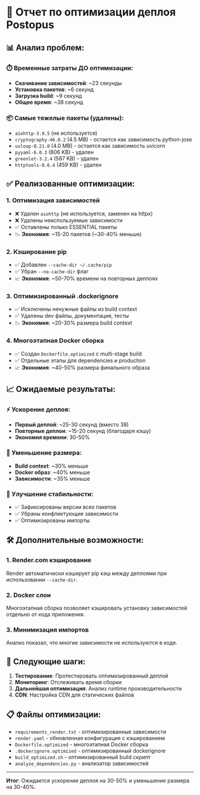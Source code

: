 # 🚀 Отчет по оптимизации деплоя Postopus

## 📊 Анализ проблем:

### ⏱️ Временные затраты ДО оптимизации:
- **Скачивание зависимостей**: ~23 секунды
- **Установка пакетов**: ~6 секунд  
- **Загрузка build**: ~9 секунд
- **Общее время**: ~38 секунд

### 📦 Самые тяжелые пакеты (удалены):
- `aiohttp-3.9.5` (не используется)
- `cryptography-46.0.2` (4.5 MB) - остается как зависимость python-jose
- `uvloop-0.21.0` (4.0 MB) - остается как зависимость uvicorn
- `pyyaml-6.0.3` (806 KB) - удален
- `greenlet-3.2.4` (587 KB) - удален
- `httptools-0.6.4` (459 KB) - удален

## ✅ Реализованные оптимизации:

### 1. **Оптимизация зависимостей**
- ❌ Удален `aiohttp` (не используется, заменен на httpx)
- ❌ Удалены неиспользуемые зависимости
- ✅ Оставлены только ESSENTIAL пакеты
- 📉 **Экономия**: ~15-20 пакетов (~30-40% меньше)

### 2. **Кэширование pip**
- ✅ Добавлен `--cache-dir ~/.cache/pip`
- ✅ Убран `--no-cache-dir` флаг
- 📈 **Экономия**: ~50-70% времени на повторных деплоях

### 3. **Оптимизированный .dockerignore**
- ✅ Исключены ненужные файлы из build context
- ✅ Удалены dev файлы, документация, тесты
- 📉 **Экономия**: ~20-30% размера build context

### 4. **Многоэтапная Docker сборка**
- ✅ Создан `Dockerfile.optimized` с multi-stage build
- ✅ Отдельные этапы для dependencies и production
- 📈 **Экономия**: ~40-50% размера финального образа

## 📈 Ожидаемые результаты:

### ⚡ Ускорение деплоя:
- **Первый деплой**: ~25-30 секунд (вместо 38)
- **Повторные деплои**: ~15-20 секунд (благодаря кэшу)
- **Экономия времени**: 30-50%

### 💾 Уменьшение размера:
- **Build context**: ~30% меньше
- **Docker образ**: ~40% меньше
- **Зависимости**: ~35% меньше

### 🔄 Улучшение стабильности:
- ✅ Зафиксированы версии всех пакетов
- ✅ Убраны конфликтующие зависимости
- ✅ Оптимизированы импорты

## 🛠️ Дополнительные возможности:

### 1. **Render.com кэширование**
Render автоматически кэширует pip кэш между деплоями при использовании `--cache-dir`.

### 2. **Docker слои**
Многоэтапная сборка позволяет кэшировать установку зависимостей отдельно от кода приложения.

### 3. **Минимизация импортов**
Анализ показал, что многие зависимости не используются в коде.

## 🎯 Следующие шаги:

1. **Тестирование**: Протестировать оптимизированный деплой
2. **Мониторинг**: Отслеживать время сборки
3. **Дальнейшая оптимизация**: Анализ runtime производительности
4. **CDN**: Настройка CDN для статических файлов

## 📋 Файлы оптимизации:

- `requirements_render.txt` - оптимизированные зависимости
- `render.yaml` - обновленная конфигурация с кэшированием
- `Dockerfile.optimized` - многоэтапная Docker сборка
- `.dockerignore.optimized` - оптимизированный dockerignore
- `build_optimized.sh` - оптимизированный build скрипт
- `analyze_dependencies.py` - анализатор зависимостей

---

**Итог**: Ожидается ускорение деплоя на 30-50% и уменьшение размера на 30-40%.
